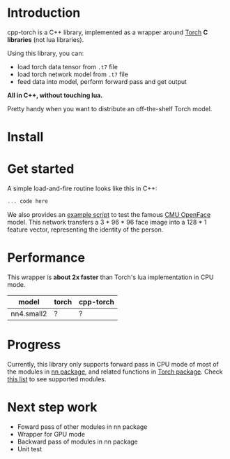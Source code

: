 # Introduction

cpp-torch is a C++ library, implemented as a wrapper around [Torch](https://github.com/torch) **C libraries** (not lua libraries).

Using this library, you can:

- load torch data tensor from `.t7` file
- load torch network model from `.t7` file
- feed data into model, perform forward pass and get output

**All in C++, without touching lua.**

Pretty handy when you want to distribute an off-the-shelf Torch model.

# Install


# Get started
A simple load-and-fire routine looks like this in C++:

```c++
... code here
```

We also provides an [example script]() to test the famous [CMU OpenFace](https://github.com/cmusatyalab/openface) model. This network transfers a 3 * 96 * 96 face image into a 128 * 1 feature vector, representing the identity of the person.

# Performance
This wrapper is **about 2x faster** than Torch's lua implementation in CPU mode.

|model|torch|cpp-torch|
|----|----|----|
|nn4.small2|?|?|


# Progress
Currently, this library only supports forward pass in CPU mode of most of the modules in [nn package](https://github.com/torch/nn), and related functions in [Torch package](https://github.com/torch/torch7).
Check [this list]() to see supported modules.


# Next step work
- Foward pass of other modules in nn package
- Wrapper for GPU mode
- Backward pass of modules in nn package
- Unit test 
